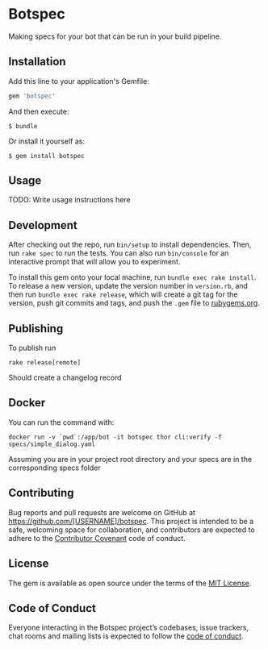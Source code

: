 # Botspec

Making specs for your bot that can be run in your build pipeline.

## Installation

Add this line to your application's Gemfile:

```ruby
gem 'botspec'
```

And then execute:

    $ bundle

Or install it yourself as:

    $ gem install botspec

## Usage

TODO: Write usage instructions here

## Development

After checking out the repo, run `bin/setup` to install dependencies. Then, run `rake spec` to run the tests. You can also run `bin/console` for an interactive prompt that will allow you to experiment.

To install this gem onto your local machine, run `bundle exec rake install`. To release a new version, update the version number in `version.rb`, and then run `bundle exec rake release`, which will create a git tag for the version, push git commits and tags, and push the `.gem` file to [rubygems.org](https://rubygems.org).


## Publishing
To publish run
```
rake release[remote]
```

Should create a changelog record

## Docker
You can run the command with:
```
docker run -v `pwd`:/app/bot -it botspec thor cli:verify -f specs/simple_dialog.yaml
```

Assuming you are in your project root directory and your specs are in the corresponding specs folder



## Contributing

Bug reports and pull requests are welcome on GitHub at https://github.com/[USERNAME]/botspec. This project is intended to be a safe, welcoming space for collaboration, and contributors are expected to adhere to the [Contributor Covenant](http://contributor-covenant.org) code of conduct.

## License

The gem is available as open source under the terms of the [MIT License](https://opensource.org/licenses/MIT).

## Code of Conduct

Everyone interacting in the Botspec project’s codebases, issue trackers, chat rooms and mailing lists is expected to follow the [code of conduct](https://github.com/[USERNAME]/botspec/blob/master/CODE_OF_CONDUCT.md).
